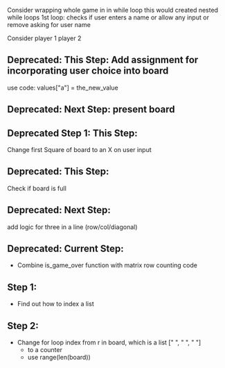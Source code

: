 Consider wrapping whole game in in while loop
this would created nested while loops
1st loop:
    checks if user enters a name
    or allow any input
    or remove asking for user name

Consider player 1 player 2

## Deprecated: This Step: Add assignment for incorporating user choice into board

use code:
    values["a"] = the_new_value

## Deprecated: Next Step: present board

## Deprecated Step 1: This Step:
Change first Square of board to an X on user input

## Deprecated: This Step:
Check if board is full

## Deprecated: Next Step:
add logic for three in a line (row/col/diagonal)

## Deprecated: Current Step:
- Combine is_game_over function with matrix row counting code

## Step 1:
- Find out how to index a list

## Step 2:
- Change for loop index from r in board, which is a list [" ", " ", " "]
    - to a counter
    - use range(len(board))